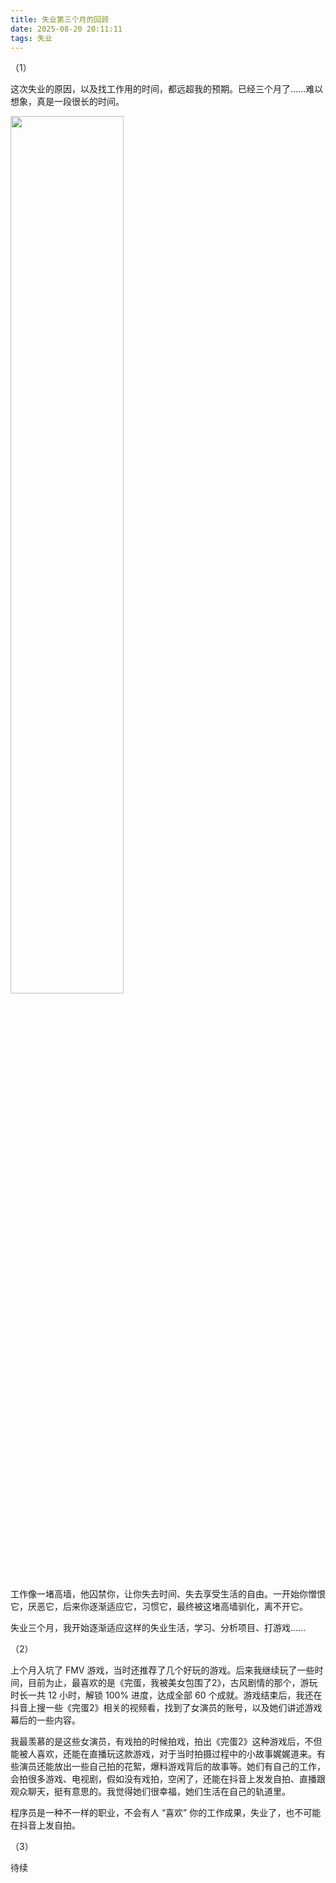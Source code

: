 ```yaml
---
title: 失业第三个月的回顾
date: 2025-08-20 20:11:11
tags: 失业
---
```


（1）

这次失业的原因，以及找工作用的时间，都远超我的预期。已经三个月了……难以想象，真是一段很长的时间。

<img src="1.png" width="60%" />

工作像一堵高墙，他囚禁你，让你失去时间、失去享受生活的自由。一开始你憎恨它，厌恶它，后来你逐渐适应它，习惯它，最终被这堵高墙驯化，离不开它。

失业三个月，我开始逐渐适应这样的失业生活，学习、分析项目、打游戏……

（2）

上个月入坑了 FMV 游戏，当时还推荐了几个好玩的游戏。后来我继续玩了一些时间，目前为止，最喜欢的是《完蛋，我被美女包围了2》，古风剧情的那个，游玩时长一共 12 小时，解锁 100% 进度，达成全部 60 个成就。游戏结束后，我还在抖音上搜一些《完蛋2》相关的视频看，找到了女演员的账号，以及她们讲述游戏幕后的一些内容。

我最羡慕的是这些女演员，有戏拍的时候拍戏，拍出《完蛋2》这种游戏后，不但能被人喜欢，还能在直播玩这款游戏，对于当时拍摄过程中的小故事娓娓道来。有些演员还能放出一些自己拍的花絮，爆料游戏背后的故事等。她们有自己的工作，会拍很多游戏、电视剧，假如没有戏拍，空闲了，还能在抖音上发发自拍、直播跟观众聊天，挺有意思的。我觉得她们很幸福，她们生活在自己的轨道里。

程序员是一种不一样的职业，不会有人 “喜欢” 你的工作成果，失业了，也不可能在抖音上发自拍。

（3）

待续

